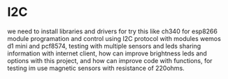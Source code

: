 # I2C
we need to install libraries and drivers for try this like ch340 for esp8266 module
programation and control using I2C protocol with modules wemos d1 mini and pcf8574, testing with multiple sensors and leds sharing information with internet client, how can improve brightness leds and options with this project, and how can improve code with functions, for testing im use magnetic sensors with resistance of 220ohms.


     
